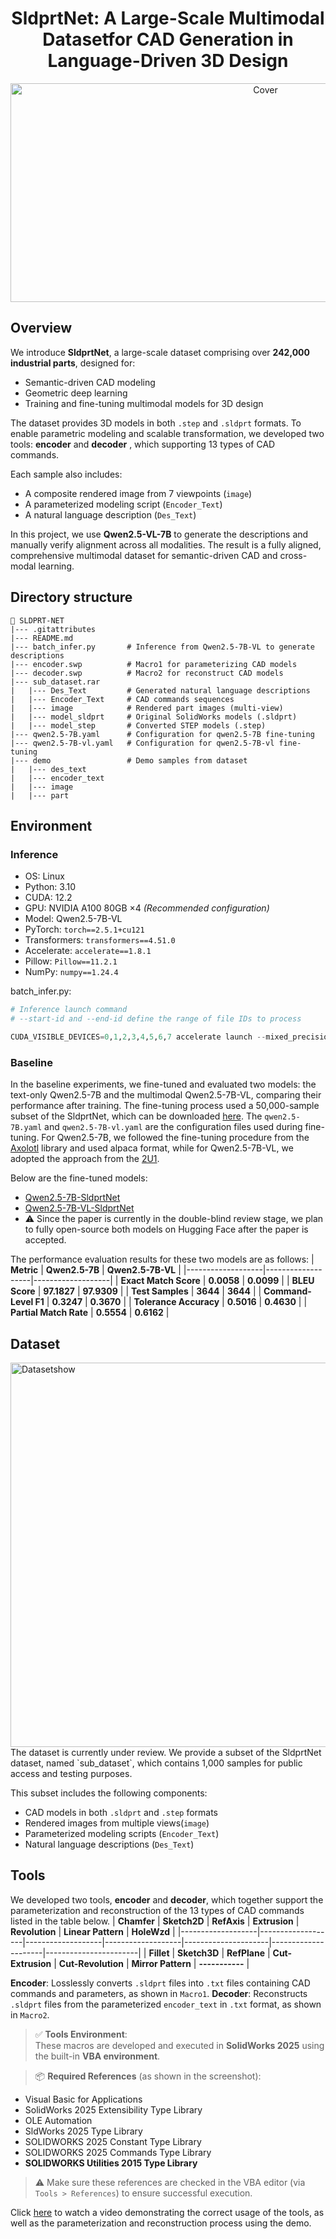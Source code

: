 
# <h1 align="center">SldprtNet: A Large-Scale Multimodal Datasetfor CAD Generation in Language-Driven 3D Design
<div align="center">
 <img width="800" height="350" alt="Cover"         
   src="https://github.com/user-attachments/assets/a7798122-b213-44eb-ba3d-4ad572e96e5d"
   />
   </div>

## Overview

We introduce **SldprtNet**, a large-scale dataset comprising over **242,000 industrial parts**, designed for:

- Semantic-driven CAD modeling  
- Geometric deep learning  
- Training and fine-tuning multimodal models for 3D design

The dataset provides 3D models in both `.step` and `.sldprt` formats. To enable parametric modeling and scalable transformation, we developed two tools: **encoder** and **decoder** , which supporting 13 types of CAD commands.

Each sample also includes:
- A composite rendered image from 7 viewpoints (`image`)  
- A parameterized modeling script (`Encoder_Text`)  
- A natural language description (`Des_Text`)

In this project, we use **Qwen2.5-VL-7B** to generate the descriptions and manually verify alignment across all modalities. The result is a fully aligned, comprehensive multimodal dataset for semantic-driven CAD and cross-modal learning.



## Directory structure
```
📁 SLDPRT-NET
|--- .gitattributes
|--- README.md
|--- batch_infer.py       # Inference from Qwen2.5-7B-VL to generate descriptions
|--- encoder.swp          # Macro1 for parameterizing CAD models
|--- decoder.swp          # Macro2 for reconstruct CAD models
|--- sub_dataset.rar
|   |--- Des_Text         # Generated natural language descriptions
|   |--- Encoder_Text     # CAD commands sequences
|   |--- image            # Rendered part images (multi-view)
|   |--- model_sldprt     # Original SolidWorks models (.sldprt)
|   |--- model_step       # Converted STEP models (.step)
|--- qwen2.5-7B.yaml      # Configuration for qwen2.5-7B fine-tuning
|--- qwen2.5-7B-vl.yaml   # Configuration for qwen2.5-7B-vl fine-tuning
|--- demo                 # Demo samples from dataset
|   |--- des_text
|   |--- encoder_text
|   |--- image
|   |--- part
```

## Environment
### Inference
- OS: Linux  
- Python: 3.10  
- CUDA: 12.2  
- GPU: NVIDIA A100 80GB ×4 *(Recommended configuration)*  
- Model: Qwen2.5-7B-VL
- PyTorch: `torch==2.5.1+cu121`  
- Transformers: `transformers==4.51.0`  
- Accelerate: `accelerate==1.8.1`  
- Pillow: `Pillow==11.2.1`  
- NumPy: `numpy==1.24.4`

batch_infer.py:
``` python
# Inference launch command
# --start-id and --end-id define the range of file IDs to process

CUDA_VISIBLE_DEVICES=0,1,2,3,4,5,6,7 accelerate launch --mixed_precision="bf16" batch_infer.py --start-id 000000 --end-id 242606
```
### Baseline
In the baseline experiments, we fine-tuned and evaluated two models: the text-only Qwen2.5-7B and the multimodal Qwen2.5-7B-VL, comparing their performance after training. The fine-tuning process used a 50,000-sample subset of the SldprtNet, which can be downloaded [here](https://drive.google.com/file/d/1iTzWHkMr797o8eUfB2IGAP3CJYXGyMJf/view?usp=drive_link). The `qwen2.5-7B.yaml` and `qwen2.5-7B-vl.yaml` are the configuration files used during fine-tuning. For Qwen2.5-7B, we followed the fine-tuning procedure from the [Axolotl](https://docs.axolotl.ai/) library and used alpaca format, while for Qwen2.5-7B-VL, we adopted the approach from the [2U1](https://github.com/2U1/Qwen2-VL-Finetune).

Below are the fine-tuned models:
- [Qwen2.5-7B-SldprtNet]()
- [Qwen2.5-7B-VL-SldprtNet]()
- ⚠️ Since the paper is currently in the double-blind review stage, we plan to fully open-source both models on Hugging Face after the paper is accepted.


The performance evaluation results for these two models are as follows:
| **Metric**       | **Qwen2.5-7B**       | **Qwen2.5-7B-VL**        |
|-------------------|-------------------|-------------------|
| **Exact Match Score**  | **0.0058**       | **0.0099**       |
| **BLEU Score**  | **97.1827**       | **97.9309**       |
| **Test Samples**  | **3644**       | **3644**       |
| **Command-Level F1**  | **0.3247**       | **0.3670**       |
| **Tolerance Accuracy**  | **0.5016**       | **0.4630**       |
| **Partial Match Rate**  | **0.5554**       | **0.6162**       |


## Dataset
<img width="4135" height="615" alt="Datasetshow" src="https://github.com/user-attachments/assets/1d81ca23-5d14-4712-bd30-e2c95ccf917d" />
The dataset is currently under review. We provide a subset of the SldprtNet dataset, named `sub_dataset`, which contains 1,000 samples for public access and testing purposes.

This subset includes the following components:
- CAD models in both `.sldprt` and `.step` formats
- Rendered images from multiple views(`image`)
- Parameterized modeling scripts (`Encoder_Text`)
- Natural language descriptions (`Des_Text`)


## Tools
We developed two tools, **encoder** and **decoder**, which together support the parameterization and reconstruction of the 13 types of CAD commands listed in the table below.
| **Chamfer**       | **Sketch2D**       | **RefAxis**        | **Extrusion**      | **Revolution**       | **Linear Pattern**   | **HoleWzd**       |
|-------------------|-------------------|-------------------|-------------------|---------------------|---------------------|-----------------------|
| **Fillet**  | **Sketch3D**       | **RefPlane**       | **Cut-Extrusion**      | **Cut-Revolution**   | **Mirror Pattern** | **-----------**  |

**Encoder**: Losslessly converts `.sldprt` files into `.txt` files containing CAD commands and parameters, as shown in `Macro1`.
**Decoder**: Reconstructs `.sldprt` files from the parameterized `encoder_text` in `.txt` format, as shown in `Macro2`.


> ✅ **Tools Environment**:  
These macros are developed and executed in **SolidWorks 2025** using the built-in **VBA environment**.

> 📦 **Required References** (as shown in the screenshot):
- Visual Basic for Applications  
- SolidWorks 2025 Extensibility Type Library  
- OLE Automation  
- SldWorks 2025 Type Library  
- SOLIDWORKS 2025 Constant Type Library  
- SOLIDWORKS 2025 Commands Type Library  
- **SOLIDWORKS Utilities 2015 Type Library**

> ⚠️ Make sure these references are checked in the VBA editor (via `Tools > References`) to ensure successful execution.

Click [here](https://drive.google.com/file/d/1XW0dvzzBQb-7JnHoJG7ZGDoZaW7Ujzd9/view?usp=sharing) to watch a video demonstrating the correct usage of the tools, as well as the parameterization and reconstruction process using the demo.
